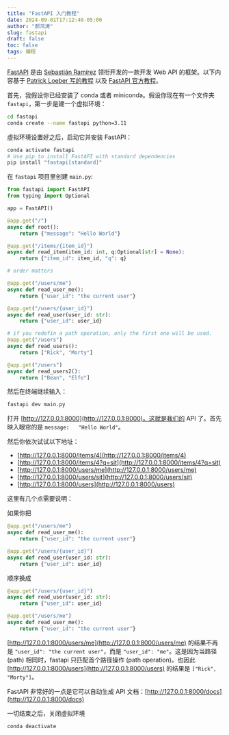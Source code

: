 ```yaml
---
title: "FastAPI 入门教程"
date: 2024-09-01T17:12:40-05:00
author: "郝鸿涛"
slug: fastapi
draft: false
toc: false
tags: 编程
---
```

[FastAPI](https://fastapi.tiangolo.com/) 是由 [Sebastián Ramírez](https://github.com/tiangolo) 领衔开发的一款开发 Web API 的框架。以下内容基于 [Patrick Loeber 写的教程](https://www.python-engineer.com/posts/fastapi-introduction/) 以及 [FastAPI 官方教程](https://fastapi.tiangolo.com/tutorial/first-steps/)。

首先，我假设你已经安装了 conda 或者 miniconda。假设你现在有一个文件夹 `fastapi`，第一步是建一个虚拟环境：

```bash
cd fastapi
conda create --name fastapi python=3.11
```

虚拟环境设置好之后，启动它并安装 FastAPI：

```bash
conda activate fastapi
# Use pip to install FastAPI with standard dependencies
pip install "fastapi[standard]"

```

在 `fastapi` 项目里创建 `main.py`:

```python
from fastapi import FastAPI
from typing import Optional 

app = FastAPI()

@app.get("/")
async def root():
    return {"message": "Hello World"}

@app.get("/items/{item_id}")
async def read_item(item_id: int, q:Optional[str] = None):
    return {"item_id": item_id, "q": q}

# order matters

@app.get("/users/me")
async def read_user_me():
    return {"user_id": "the current user"}

@app.get("/users/{user_id}")
async def read_user(user_id: str):
    return {"user_id": user_id}

# if you redefin a path operation, only the first one will be used. 
@app.get("/users")
async def read_users():
    return ["Rick", "Morty"]

@app.get("/users")
async def read_users2():
    return ["Bean", "Elfo"]
```

然后在终端继续输入：

```bash
fastapi dev main.py
```

打开 [http://127.0.0.1:8000](http://127.0.0.1:8000)。这就是我们的 API 了。首先映入眼帘的是 `message: 	"Hello World"`。

然后你依次试试以下地址：

- [http://127.0.0.1:8000/items/4](http://127.0.0.1:8000/items/4)
- [http://127.0.0.1:8000/items/4?q=sit](http://127.0.0.1:8000/items/4?q=sit)
- [http://127.0.0.1:8000/users/me](http://127.0.0.1:8000/users/me)
- [http://127.0.0.1:8000/users/sit](http://127.0.0.1:8000/users/sit)
- [http://127.0.0.1:8000/users](http://127.0.0.1:8000/users)

这里有几个点需要说明：

如果你把 

```py
@app.get("/users/me")
async def read_user_me():
    return {"user_id": "the current user"}

@app.get("/users/{user_id}")
async def read_user(user_id: str):
    return {"user_id": user_id}
```

顺序换成

```py
@app.get("/users/{user_id}")
async def read_user(user_id: str):
    return {"user_id": user_id}

@app.get("/users/me")
async def read_user_me():
    return {"user_id": "the current user"}
```

[http://127.0.0.1:8000/users/me](http://127.0.0.1:8000/users/me) 的结果不再是 `"user_id": "the current user"`，而是 `"user_id": "me"`。这是因为当路径 (path) 相同时，fastapi 只匹配首个路径操作 (path operation)。也因此 [http://127.0.0.1:8000/users](http://127.0.0.1:8000/users) 的结果是 `["Rick", "Morty"]`。

FastAPI 非常好的一点是它可以自动生成 API 文档：[http://127.0.0.1:8000/docs](http://127.0.0.1:8000/docs)

一切结束之后，关闭虚拟环境

```bash
conda deactivate
```



